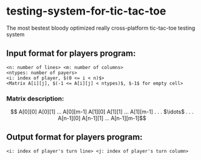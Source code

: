 # testing-system-for-tic-tac-toe
The most bestest bloody optimized really cross-platform tic-tac-toe testing system

## Input format for players program:
	<n: number of lines> <m: number of columns>
	<ntypes: number of payers>
	<i: index of player, $(0 <= i < n)$>
	<Matrix A[i][j], $(-1 <= A[i][j] < ntypes)$, $-1$ for empty cell>
### Matrix description:
```math
    A[0][0]   A[0][1]   ... A[0][m-1]
    A[1][0]   A[1][1]   ... A[1][m-1]
    .                       .
    .        $\idots$       .
    .                       .
    A[n-1][0] A[n-1][1] ... A[n-1][m-1]
```
## Output format for players program:
	<i: index of player's turn line> <j: index of player's turn column>
